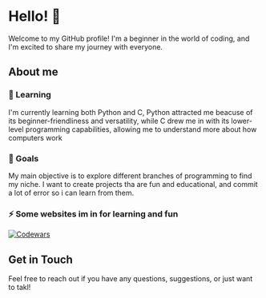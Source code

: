 # Hello! 👋

Welcome to my GitHub profile! I'm a beginner in the world of coding, and I'm excited to share my journey with everyone.

## About me

### 🌱 Learning
I'm currently learning both Python and C, Python attracted me beacuse of its beginner-friendliness and versatility, while C drew me in with its lower-level programming capabilities, allowing me to understand more about how computers work

### 🎯 Goals
My main objective is to explore different branches of programming to find my niche. I want to create projects tha are fun and educational, and commit a lot of error so i can learn from them.

### ⚡ Some websites im in for learning and fun

[![Codewars](https://github.r2v.ch/codewars?user=s4kunh3&stroke=%23BB432C)](https://www.codewars.com/users/s4kunh3)

## Get in Touch
Feel free to reach out if you have any questions, suggestions, or just want to takl!

<!--
**s4kunh3/s4kunh3** is a ✨ _special_ ✨ repository because its `README.md` (this file) appears on your GitHub profile.

Here are some ideas to get you started:

- 🔭 I’m currently working on ...
- 🌱 I’m currently learning ...
- 👯 I’m looking to collaborate on ...
- 🤔 I’m looking for help with ...
- 💬 Ask me about ...
- 📫 How to reach me: ...
- 😄 Pronouns: ...
- ⚡ Fun fact: ...
-->

